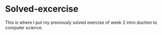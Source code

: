# Solved-excercise
This is where I put my previously solved exercise of week 2 intro duction to computer science.
